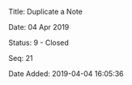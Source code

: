 Title:  Duplicate a Note

Date:   04 Apr 2019

Status: 9 - Closed

Seq:    21

Date Added: 2019-04-04 16:05:36


